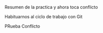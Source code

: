 Resumen de la practica y ahora toca conflicto

Habituarnos al ciclo de trabajo con Git

PRueba Conflicto

